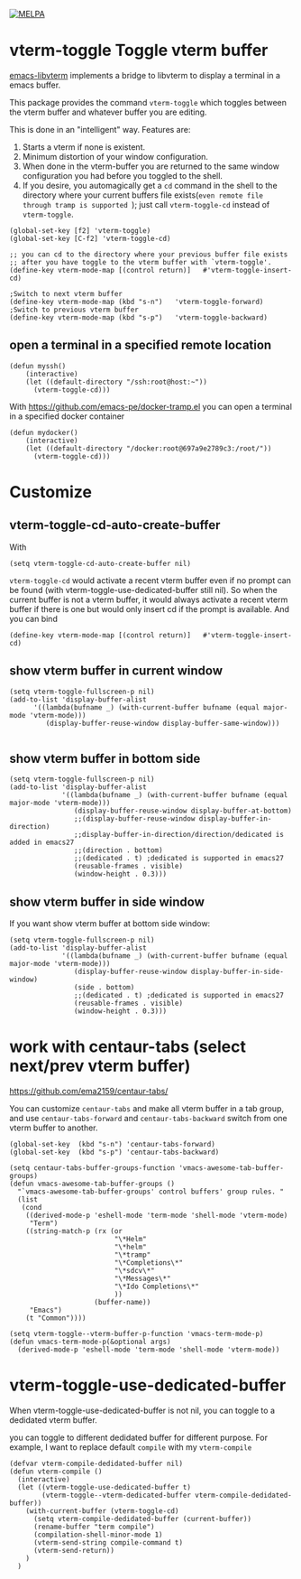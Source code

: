 [![MELPA](https://melpa.org/packages/vterm-toggle-badge.svg)](https://melpa.org/#/vterm-toggle)
# vterm-toggle Toggle vterm buffer

[emacs-libvterm](https://github.com/akermu/emacs-libvterm) implements a bridge
to libvterm to display a terminal in a emacs buffer.

This package provides the command `vterm-toggle` which toggles between the vterm
buffer and whatever buffer you are editing.

 This is done in an "intelligent" way.  Features are:
 1. Starts a vterm if none is existent.
 2. Minimum distortion of your window configuration.
 3. When done in the vterm-buffer you are returned to the same window
    configuration you had before you toggled to the shell.
 4. If you desire, you automagically get a `cd` command in the shell to the
    directory where your current buffers file exists(`even remote file through
    tramp is supported `); just call `vterm-toggle-cd` instead of
    `vterm-toggle`.

```
(global-set-key [f2] 'vterm-toggle)
(global-set-key [C-f2] 'vterm-toggle-cd)

;; you can cd to the directory where your previous buffer file exists
;; after you have toggle to the vterm buffer with `vterm-toggle'.
(define-key vterm-mode-map [(control return)]   #'vterm-toggle-insert-cd)

;Switch to next vterm buffer
(define-key vterm-mode-map (kbd "s-n")   'vterm-toggle-forward)
;Switch to previous vterm buffer
(define-key vterm-mode-map (kbd "s-p")   'vterm-toggle-backward)

```
##  open a terminal in a specified remote location
```
(defun myssh()
    (interactive)
    (let ((default-directory "/ssh:root@host:~"))
      (vterm-toggle-cd)))

```
With https://github.com/emacs-pe/docker-tramp.el
you can open a terminal in a specified docker container
```
(defun mydocker()
    (interactive)
    (let ((default-directory "/docker:root@697a9e2789c3:/root/"))
      (vterm-toggle-cd)))
```

# Customize
## vterm-toggle-cd-auto-create-buffer
With
```
(setq vterm-toggle-cd-auto-create-buffer nil)
```
`vterm-toggle-cd`  would activate a recent vterm buffer even if no prompt can be found
(with vterm-toggle-use-dedicated-buffer still nil). So when the current buffer is not a vterm buffer,
it would always activate a recent vterm buffer if there is one but would only insert cd if the prompt is available.
And you can bind
```
(define-key vterm-mode-map [(control return)]   #'vterm-toggle-insert-cd)
```


## show vterm buffer in current window
```
(setq vterm-toggle-fullscreen-p nil)
(add-to-list 'display-buffer-alist
      '((lambda(bufname _) (with-current-buffer bufname (equal major-mode 'vterm-mode)))
         (display-buffer-reuse-window display-buffer-same-window)))


```
## show vterm buffer in bottom side
```
(setq vterm-toggle-fullscreen-p nil)
(add-to-list 'display-buffer-alist
             '((lambda(bufname _) (with-current-buffer bufname (equal major-mode 'vterm-mode)))
                (display-buffer-reuse-window display-buffer-at-bottom)
                ;;(display-buffer-reuse-window display-buffer-in-direction)
                ;;display-buffer-in-direction/direction/dedicated is added in emacs27
                ;;(direction . bottom)
                ;;(dedicated . t) ;dedicated is supported in emacs27
                (reusable-frames . visible)
                (window-height . 0.3)))
```
## show  vterm buffer in side window
If you want show vterm buffer at bottom side window:
```
(setq vterm-toggle-fullscreen-p nil)
(add-to-list 'display-buffer-alist
             '((lambda(bufname _) (with-current-buffer bufname (equal major-mode 'vterm-mode)))
                (display-buffer-reuse-window display-buffer-in-side-window)
                (side . bottom)
                ;;(dedicated . t) ;dedicated is supported in emacs27
                (reusable-frames . visible)
                (window-height . 0.3)))
```


# work with centaur-tabs (select next/prev vterm buffer)

   https://github.com/ema2159/centaur-tabs/

You can customize `centaur-tabs` and make all vterm buffer in a tab group, and
use `centaur-tabs-forward` and `centaur-tabs-backward` switch from one vterm
buffer to another.

```
(global-set-key  (kbd "s-n") 'centaur-tabs-forward)
(global-set-key  (kbd "s-p") 'centaur-tabs-backward)
```

```
(setq centaur-tabs-buffer-groups-function 'vmacs-awesome-tab-buffer-groups)
(defun vmacs-awesome-tab-buffer-groups ()
  "`vmacs-awesome-tab-buffer-groups' control buffers' group rules. "
  (list
   (cond
    ((derived-mode-p 'eshell-mode 'term-mode 'shell-mode 'vterm-mode)
     "Term")
    ((string-match-p (rx (or
                          "\*Helm"
                          "\*helm"
                          "\*tramp"
                          "\*Completions\*"
                          "\*sdcv\*"
                          "\*Messages\*"
                          "\*Ido Completions\*"
                          ))
                     (buffer-name))
     "Emacs")
    (t "Common"))))

(setq vterm-toggle--vterm-buffer-p-function 'vmacs-term-mode-p)
(defun vmacs-term-mode-p(&optional args)
  (derived-mode-p 'eshell-mode 'term-mode 'shell-mode 'vterm-mode))

```
# vterm-toggle-use-dedicated-buffer
When  vterm-toggle-use-dedicated-buffer is not nil, you can toggle to a dedidated vterm buffer.

you can toggle to different dedidated buffer for different purpose.
For example, I want to replace default `compile` with my `vterm-compile`
```
(defvar vterm-compile-dedidated-buffer nil)
(defun vterm-compile ()
  (interactive)
  (let ((vterm-toggle-use-dedicated-buffer t)
        (vterm-toggle--vterm-dedicated-buffer vterm-compile-dedidated-buffer))
    (with-current-buffer (vterm-toggle-cd)
      (setq vterm-compile-dedidated-buffer (current-buffer))
      (rename-buffer "term compile")
      (compilation-shell-minor-mode 1)
      (vterm-send-string compile-command t)
      (vterm-send-return))
    )
  )
```